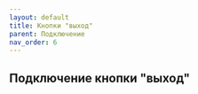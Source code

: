 ```yaml
---
layout: default
title: Кнопки "выход"
parent: Подключение
nav_order: 6
---
```


## Подключение кнопки "выход"
